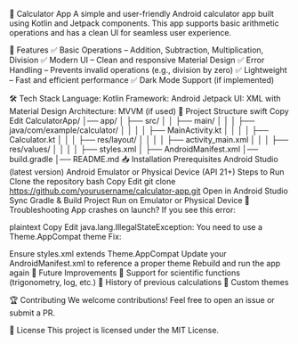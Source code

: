 📱 Calculator App
A simple and user-friendly Android calculator app built using Kotlin and Jetpack components. This app supports basic arithmetic operations and has a clean UI for seamless user experience.

🚀 Features
✅ Basic Operations – Addition, Subtraction, Multiplication, Division
✅ Modern UI – Clean and responsive Material Design
✅ Error Handling – Prevents invalid operations (e.g., division by zero)
✅ Lightweight – Fast and efficient performance
✅ Dark Mode Support (if implemented)

🛠️ Tech Stack
Language: Kotlin
Framework: Android Jetpack
UI: XML with Material Design
Architecture: MVVM (if used)
📂 Project Structure
swift
Copy
Edit
CalculatorApp/
│── app/
│   ├── src/
│   │   ├── main/
│   │   │   ├── java/com/example/calculator/
│   │   │   │   ├── MainActivity.kt
│   │   │   │   ├── Calculator.kt
│   │   │   ├── res/layout/
│   │   │   │   ├── activity_main.xml
│   │   │   ├── res/values/
│   │   │   │   ├── styles.xml
│   ├── AndroidManifest.xml
│── build.gradle
│── README.md
📥 Installation
Prerequisites
Android Studio (latest version)
Android Emulator or Physical Device (API 21+)
Steps to Run
Clone the repository
bash
Copy
Edit
git clone https://github.com/yourusername/calculator-app.git
Open in Android Studio
Sync Gradle & Build Project
Run on Emulator or Physical Device
🐞 Troubleshooting
App crashes on launch?
If you see this error:

plaintext
Copy
Edit
java.lang.IllegalStateException: You need to use a Theme.AppCompat theme
Fix:

Ensure styles.xml extends Theme.AppCompat
Update your AndroidManifest.xml to reference a proper theme
Rebuild and run the app again
🎯 Future Improvements
🔹 Support for scientific functions (trigonometry, log, etc.)
🔹 History of previous calculations
🔹 Custom themes

🏆 Contributing
We welcome contributions! Feel free to open an issue or submit a PR.

📜 License
This project is licensed under the MIT License.

